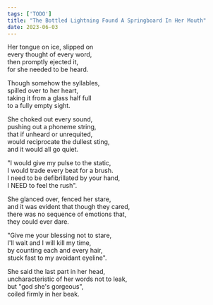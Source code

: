 ```yaml
---
tags: ['TODO']
title: "The Bottled Lightning Found A Springboard In Her Mouth"
date: 2023-06-03
---
```


Her tongue on ice, slipped on  
every thought of every word,  
then promptly ejected it,  
for she needed to be heard.

Though somehow the syllables,  
spilled over to her heart,  
taking it from a glass half full  
to a fully empty sight.

She choked out every sound,  
pushing out a phoneme string,  
that if unheard or unrequited,  
would reciprocate the dullest sting,  
and it would all go quiet.

"I would give my pulse to the static,  
I would trade every beat for a brush.  
I need to be defibrillated by your hand,  
I NEED to feel the rush".

She glanced over, fenced her stare,  
and it was evident that though they cared,  
there was no sequence of emotions that,  
they could ever dare.

"Give me your blessing not to stare,  
I'll wait and I will kill my time,  
by counting each and every hair,  
stuck fast to my avoidant eyeline".

She said the last part in her head,  
uncharacteristic of her words not to leak,  
but "god she's gorgeous",  
coiled firmly in her beak.
